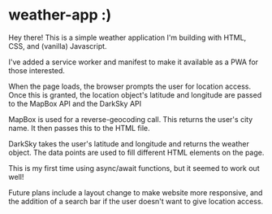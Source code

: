 # weather-app :)

Hey there! This is a simple weather application I'm building with HTML, CSS, and (vanilla) Javascript.

I've added a service worker and manifest to make it available as a PWA for those interested.

When the page loads, the browser prompts the user for location access. Once this is granted, the location object's latitude and longitude are passed to the MapBox API and the DarkSky API 

MapBox is used for a reverse-geocoding call. This returns the user's city name. It then passes this to the HTML file. 

DarkSky takes the user's latitude and longitude and returns the weather object. The data points are used to fill different HTML elements on the page.

This is my first time using async/await functions, but it seemed to work out well!

Future plans include a layout change to make website more responsive, and the addition of a search bar if the user doesn't want to give location access.

